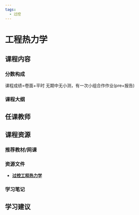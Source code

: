 ```yaml
---
tags:
  - 过控
---
```


# 工程热力学

## 课程内容

### 分数构成

课程成绩=卷面+平时 无期中无小测，有一次小组合作作业(pre+报告)

### 课程大纲

## 任课教师

## 课程资源

### 推荐教材/网课

### 资源文件

- [**过控工程热力学**](https://pan.baidu.com/s/1_vAAteOFitK5_R26ceRU8A?pwd=996m)

### 学习笔记

## 学习建议
